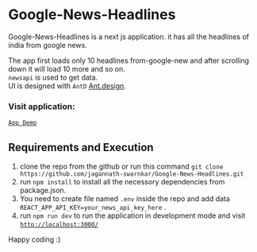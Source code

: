 # Google-News-Headlines
Google-News-Headlines is a next js application. it has all the headlines of india from google news. <br/>

The app first loads only 10 headlines from-google-new and after scrolling down it will load 10 more and so on. <br/>
`newsapi` is used to get data. <br/>
UI is designed with `AntD` <a href="https://ant.design/" >Ant.design</a>.

### Visit application: 
<a href="https://jagan-ae35e.web.app/" target="_blank" >`App Demo`</a>

## Requirements and Execution
1. clone the repo from the github or run this command `git clone https://github.com/jagannath-swarnkar/Google-News-Headlines.git` <br/>
2. run `npm install` to install all the necessory dependencies from package.json. <br/>
3. You need to create file named ` .env ` inside the repo and add data `REACT_APP_API_KEY=your_news_api_key_here` .<br/>
4. run `npm run dev` to run the application in development mode and visit <a href="http://localhost:3000">`http://localhost:3000/`</a>  <br/>

Happy coding :)
